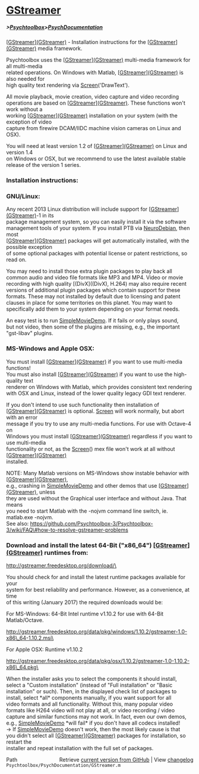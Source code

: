 # [GStreamer](GStreamer)
##### >[Psychtoolbox](Psychtoolbox)>[PsychDocumentation](PsychDocumentation)

[[GStreamer](GStreamer)][(GStreamer)]((GStreamer)) - Installation instructions for the [[GStreamer](GStreamer)][(GStreamer)]((GStreamer)) media framework.  
  
Psychtoolbox uses the [[GStreamer](GStreamer)][(GStreamer)]((GStreamer)) multi-media framework for all multi-media  
related operations. On Windows with Matlab, [[GStreamer](GStreamer)][(GStreamer)]((GStreamer)) is also needed for  
high quality text rendering via [Screen](Screen)('DrawText').  
  
All movie playback, movie creation, video capture and video recording  
operations are based on [[GStreamer](GStreamer)][(GStreamer)]((GStreamer)). These functions won't work without a  
working [[GStreamer](GStreamer)][(GStreamer)]((GStreamer)) installation on your system (with the exception of video  
capture from firewire DCAM/IIDC machine vision cameras on Linux and OSX).  
  
You will need at least version 1.2 of [[GStreamer](GStreamer)][(GStreamer)]((GStreamer)) on Linux and version 1.4  
on Windows or OSX, but we recommend to use the latest available stable  
release of the version 1 series.  
  
### Installation instructions:  
  
  
### GNU/Linux:  
  
Any recent 2013 Linux distribution will include support for [[GStreamer](GStreamer)][(GStreamer)]((GStreamer))-1 in its  
package management system, so you can easily install it via the software  
management tools of your system. If you install PTB via [NeuroDebian](NeuroDebian), then most  
[[GStreamer](GStreamer)][(GStreamer)]((GStreamer)) packages will get automatically installed, with the possible exception  
of some optional packages with potential license or patent restrictions, so read on.  
  
You may need to install those extra plugin packages to play back all  
common audio and video file formats like MP3 and MP4. Video or movie  
recording with high quality [(DivX]((DivX), H.264) may also require recent  
versions of additional plugin packages which contain support for these  
formats. These may not installed by default due to licensing and patent  
clauses in place for some territories on this planet. You may want to  
specifically add them to your system depending on your format needs.  
  
An easy test is to run [SimpleMovieDemo](SimpleMovieDemo). If it fails or only plays sound,  
but not video, then some of the plugins are missing, e.g., the important  
"gst-libav" plugins.  
  
  
### MS-Windows and Apple OSX:  
  
You must install [[GStreamer](GStreamer)][(GStreamer)]((GStreamer)) if you want to use multi-media functions!  
You must also install [[GStreamer](GStreamer)][(GStreamer)]((GStreamer)) if you want to use the high-quality text  
renderer on Windows with Matlab, which provides consistent text rendering  
with OSX and Linux, instead of the lower quality legacy GDI text renderer.  
  
If you don't intend to use such functionality then installation of  
[[GStreamer](GStreamer)][(GStreamer)]((GStreamer)) is optional. [Screen](Screen) will work normally, but abort with an error  
message if you try to use any multi-media functions. For use with Octave-4 on  
Windows you must install [[GStreamer](GStreamer)][(GStreamer)]((GStreamer)) regardless if you want to use multi-media  
functionality or not, as the [Screen](Screen)() mex file won't work at all without [[GStreamer](GStreamer)][(GStreamer)]((GStreamer))  
installed.  
  
NOTE: Many Matlab versions on MS-Windows show instable behavior with [[GStreamer](GStreamer)][(GStreamer)]((GStreamer)),  
e.g., crashing in [SimpleMovieDemo](SimpleMovieDemo) and other demos that use [[GStreamer](GStreamer)][(GStreamer)]((GStreamer)), unless  
they are used without the Graphical user interface and without Java. That means  
you need to start Matlab with the -nojvm command line switch, ie. matlab.exe -nojvm.  
See also: https://github.com/Psychtoolbox-3/Psychtoolbox-3/wiki/FAQ\#how-to-resolve-gstreamer-problems  
  
  
### Download and install the latest 64-Bit ("x86\_64") [[GStreamer](GStreamer)][(GStreamer)]((GStreamer)) runtimes from:  
  
<http://gstreamer.freedesktop.org/download/\>  
  
You should check for and install the latest runtime packages available for your  
system for best reliability and performance. However, as a convenience, at time  
of this writing (January 2017) the required downloads would be:  
  
For MS-Windows: 64-Bit Intel runtime v1.10.2 for use with 64-Bit Matlab/Octave.  
  
<http://gstreamer.freedesktop.org/data/pkg/windows/1.10.2/gstreamer-1.0-x86\_64-1.10.2.msi\>  
  
For Apple OSX: Runtime v1.10.2  
  
<http://gstreamer.freedesktop.org/data/pkg/osx/1.10.2/gstreamer-1.0-1.10.2-x86\_64.pkg\>  
  
  
When the installer asks you to select the components it should install,  
select a "Custom installation" (instead of "Full installation" or "Basic  
installation" or such). Then, in the displayed check list of packages to  
install, select \*all\* components manually, if you want support for all  
video formats and all functionality. Without this, many popular video  
formats like H264 video will not play at all, or video recording / video  
capture and similar functions may not work. In fact, even our own demos,  
e.g., [SimpleMovieDemo](SimpleMovieDemo) \*will fail\* if you don't have all codecs installed!  
-\> If [SimpleMovieDemo](SimpleMovieDemo) doesn't work, then the most likely cause is that  
you didn't select all [[GStreamer](GStreamer)][(GStreamer)]((GStreamer)) packages for installation, so restart the  
installer and repeat installation with the full set of packages.  
  




<div class="code_header" style="text-align:right;">
  <span style="float:left;">Path&nbsp;&nbsp;</span> <span class="counter">Retrieve <a href=
  "https://raw.github.com/Psychtoolbox-3/Psychtoolbox-3/beta/Psychtoolbox/PsychDocumentation/GStreamer.m">current version from GitHub</a> | View <a href=
  "https://github.com/Psychtoolbox-3/Psychtoolbox-3/commits/beta/Psychtoolbox/PsychDocumentation/GStreamer.m">changelog</a></span>
</div>
<div class="code">
  <code>Psychtoolbox/PsychDocumentation/GStreamer.m</code>
</div>

